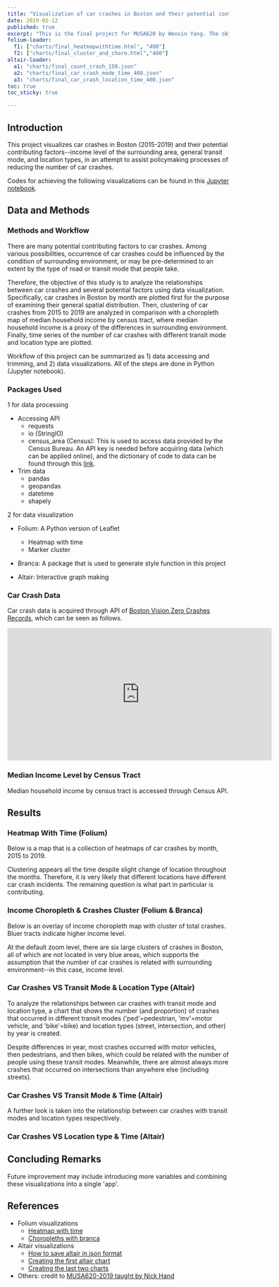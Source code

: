 ```yaml
---
title: "Visualization of car crashes in Boston and their potential contributing factors"
date: 2019-05-12
published: true
excerpt: "This is the final project for MUSA620 by Wenxin Yang. The objective of this project is to visualize car crashes in Boston and their potential contributors."
folium-loader:
  f1: ["charts/final_heatmapwithtime.html", "400"]
  f2: ["charts/final_cluster_and_choro.html","400"]
altair-loader:
  a1: "charts/final_count_crash_150.json"
  a2: "charts/final_car_crash_mode_time_400.json"
  a3: "charts/final_car_crash_location_time_400.json"
toc: true
toc_sticky: true

---
```

## Introduction

This project visualizes car crashes in Boston (2015-2019) and their potential contributing factors--income level of the surrounding area, general transit mode, and location types, in an attempt to assist policymaking processes of reducing the number of car crashes.

Codes for achieving the following visualizations can be found in this [Jupyter notebook]().



## Data and Methods

### Methods and Workflow

There are many potential contributing factors to car crashes. Among various possibilities, occurrence of car crashes could be influenced by the condition of surrounding environment, or may be pre-determined to an extent by the type of road or transit mode that people take.

Therefore, the objective of this study is to analyze the relationships between car crashes and several potential factors using data visualization. Specifically, car crashes in Boston by month are plotted first for the purpose of examining their general spatial distribution. Then, clustering of car crashes from 2015 to 2019 are analyzed in comparison with a choropleth map of median household income by census tract, where median household income is a proxy of the differences in surrounding environment. Finally, time series of the number of car crashes with different transit mode and location type are plotted.

Workflow of this project can be summarized as 1) data accessing and trimming, and 2) data visualizations. All of the steps are done in Python (Jupyter notebook).


### Packages Used

1 for data processing


* Accessing API
  - requests
  - io (StringIO)
  - census_area (Census): This is used to access data provided by the Census Bureau. An API key is needed before acquiring data (which can be applied online), and the dictionary of code to data can be found through this [link](https://api.census.gov/data/2017/acs/acs5/variables.html).
* Trim data
  - pandas
  - geopandas
  - datetime
  - shapely



2 for data visualization

* Folium: A Python version of Leaflet
  - Heatmap with time
  - Marker cluster

* Branca: A package that is used to generate style function in this project

* Altair: Interactive graph making


### Car Crash Data

Car crash data is acquired through API of [Boston Vision Zero Crashes Records](https://data.boston.gov/dataset/vision-zero-crash-records), which can be seen as follows.

<iframe width="600" height="300" src="https://data.boston.gov/dataset/vision-zero-crash-records/resource/e4bfe397-6bfc-49c5-9367-c879fac7401d/view/b54dda79-2fbd-4997-879e-99102981087a" frameBorder="0"></iframe>

### Median Income Level by Census Tract

Median household income by census tract is accessed through Census API.


## Results

### Heatmap With Time (Folium)

Below is a map that is a collection of heatmaps of car crashes by month, 2015 to 2019.

<div id="f1"></div>

Clustering appears all the time despite slight change of location throughout the months. Therefore, it is very likely that different locations have different car crash incidents. The remaining question is what part in particular is contributing.

### Income Choropleth & Crashes Cluster (Folium & Branca)

Below is an overlay of income choropleth map with cluster of total crashes. Bluer tracts indicate higher income level.

<div id="f2"></div>

At the default zoom level, there are six large clusters of crashes in Boston, all of which are not located in very blue areas, which supports the assumption that the number of car crashes is related with surrounding environment--in this case, income level.

### Car Crashes VS Transit Mode & Location Type (Altair)

To analyze the relationships between car crashes with transit mode and location type, a chart that shows the number (and proportion) of crashes that occurred in different transit modes ('ped'=pedestrian, 'mv'=motor vehicle, and 'bike'=bike) and location types (street, intersection, and other) by year is created.


<div id ="a1"></div>

Despite differences in year, most crashes occurred with motor vehicles, then pedestrians, and then bikes, which could be related with the number of people using these transit modes. Meanwhile, there are almost always more crashes that occurred on intersections than anywhere else (including streets).

### Car Crashes VS Transit Mode & Time (Altair)

A further look is taken into the relationship between car crashes with transit modes and location types respectively.

<div id ="a2"></div>


### Car Crashes VS Location type & Time (Altair)

<div id ="a3"></div>


## Concluding Remarks

Future improvement may include introducing more variables and combining these visualizations into a single 'app'.


## References

* Folium visualizations
  - [Heatmap with time](https://towardsdatascience.com/data-101s-spatial-visualizations-and-analysis-in-python-with-folium-39730da2adf)
  - [Choropleths with branca](https://python-visualization.github.io/folium/quickstart.html)
* Altair visualizations
  - [How to save altair in json format](https://altair-viz.github.io/user_guide/saving_charts.html#json-format)
  - [Creating the first altair chart](https://altair-viz.github.io/gallery/us_population_over_time.html)
  - [Creating the last two charts](https://matthewkudija.com/blog/2018/06/22/altair-interactive/)
* Others: credit to [MUSA620-2019 taught by Nick Hand](https://github.com/MUSA-620-Spring-2019)
